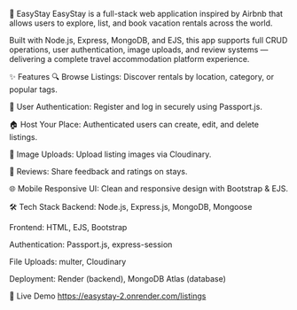 🏡 EasyStay
EasyStay is a full-stack web application inspired by Airbnb that allows users to explore, list, and book vacation rentals across the world.

Built with Node.js, Express, MongoDB, and EJS, this app supports full CRUD operations, user authentication, image uploads, and review systems — delivering a complete travel accommodation platform experience.

✨ Features
🔍 Browse Listings: Discover rentals by location, category, or popular tags.

📝 User Authentication: Register and log in securely using Passport.js.

🏠 Host Your Place: Authenticated users can create, edit, and delete listings.

📸 Image Uploads: Upload listing images via Cloudinary.

💬 Reviews: Share feedback and ratings on stays.

🌐 Mobile Responsive UI: Clean and responsive design with Bootstrap & EJS.

🛠️ Tech Stack
Backend: Node.js, Express.js, MongoDB, Mongoose

Frontend: HTML, EJS, Bootstrap

Authentication: Passport.js, express-session

File Uploads: multer, Cloudinary

Deployment: Render (backend), MongoDB Atlas (database)

🚀 Live Demo
https://easystay-2.onrender.com/listings
